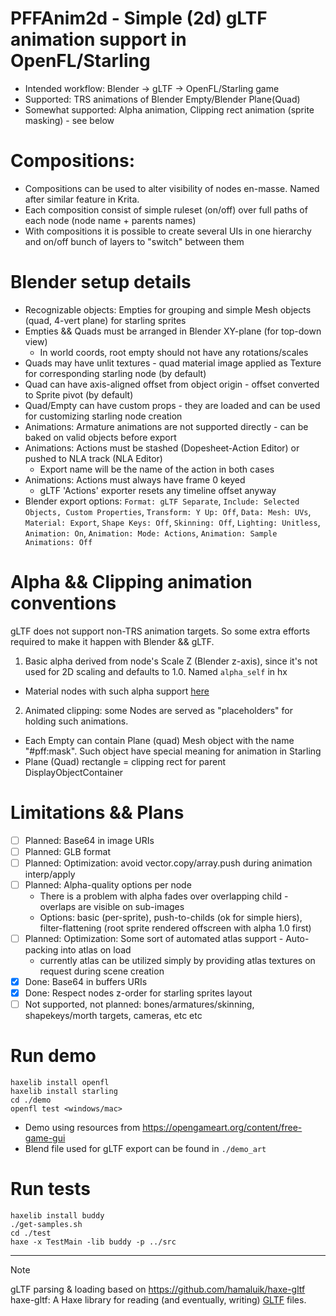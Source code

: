 # PFFAnim2d - Simple (2d) gLTF animation support in OpenFL/Starling
- Intended workflow: Blender -> gLTF -> OpenFL/Starling game
- Supported: TRS animations of Blender Empty/Blender Plane(Quad)
- Somewhat supported: Alpha animation, Clipping rect animation (sprite masking) - see below

# Compositions:
- Compositions can be used to alter visibility of nodes en-masse. Named after similar feature in Krita.
- Each composition consist of simple ruleset (on/off) over full paths of each node (node name + parents names)
- With compositions it is possible to create several UIs in one hierarchy and on/off bunch of layers to "switch" between them

# Blender setup details
- Recognizable objects: Empties for grouping and simple Mesh objects (quad, 4-vert plane) for starling sprites
- Empties && Quads must be arranged in Blender XY-plane (for top-down view)
  - In world coords, root empty should not have any rotations/scales
- Quads may have unlit textures - quad material image applied as Texture for corresponding starling node (by default)
- Quad can have axis-aligned offset from object origin - offset converted to Sprite pivot (by default)
- Quad/Empty can have custom props - they are loaded and can be used for customizing starling node creation
- Animations: Armature animations are not supported directly - can be baked on valid objects before export
- Animations: Actions must be stashed (Dopesheet-Action Editor) or pushed to NLA track (NLA Editor)
  - Export name will be the name of the action in both cases
- Animations: Actions must always have frame 0 keyed
  - gLTF 'Actions' exporter resets any timeline offset anyway
- Blender export options: `Format: gLTF Separate`, `Include: Selected Objects, Custom Properties`, `Transform: Y Up: Off`, `Data: Mesh: UVs`, `Material: Export`, `Shape Keys: Off`, `Skinning: Off`, `Lighting: Unitless`, `Animation: On`, `Animation: Mode: Actions`, `Animation: Sample Animations: Off`

# Alpha && Clipping animation conventions

gLTF does not support non-TRS animation targets. So some extra efforts required to make it happen with Blender && gLTF.
1) Basic alpha derived from node's Scale Z (Blender z-axis), since it's not used for 2D scaling and defaults to 1.0. Named `alpha_self` in hx
- Material nodes with such alpha support [here](demo/demo_art/blender_mat_ScaleZ_as_alpha.png)
2) Animated clipping: some Nodes are served as "placeholders" for holding such animations.
- Each Empty can contain Plane (quad) Mesh object with the name "#pff:mask". Such object have special meaning for animation in Starling
- Plane (Quad) rectangle = clipping rect for parent DisplayObjectContainer

# Limitations && Plans

- [ ] Planned: Base64 in image URIs
- [ ] Planned: GLB format
- [ ] Planned: Optimization: avoid vector.copy/array.push during animation interp/apply
- [ ] Planned: Alpha-quality options per node
  - There is a problem with alpha fades over overlapping child - overlaps are visible on sub-images
  - Options: basic (per-sprite), push-to-childs (ok for simple hiers), filter-flattening (root sprite rendered offscreen with alpha 1.0 first)
- [ ] Planned: Optimization: Some sort of automated atlas support - Auto-packing into atlas on load
  - currently atlas can be utilized simply by providing atlas textures on request during scene creation
- [x] Done: Base64 in buffers URIs
- [x] Done: Respect nodes z-order for starling sprites layout
- [ ] Not supported, not planned: bones/armatures/skinning, shapekeys/morth targets, cameras, etc etc

# Run demo

```
haxelib install openfl
haxelib install starling
cd ./demo
openfl test <windows/mac>
```

- Demo using resources from https://opengameart.org/content/free-game-gui
- Blend file used for gLTF export can be found in `./demo_art`

# Run tests

```
haxelib install buddy
./get-samples.sh
cd ./test
haxe -x TestMain -lib buddy -p ../src
```

---

> [!NOTE]
> gLTF parsing & loading based on https://github.com/hamaluik/haxe-gltf
> haxe-gltf: A Haxe library for reading (and eventually, writing) [GLTF](https://github.com/KhronosGroup/glTF) files.

